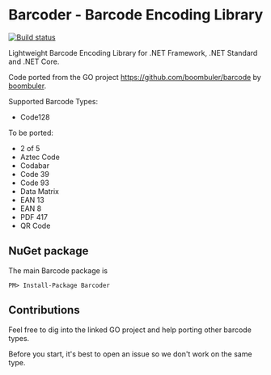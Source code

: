 # Barcoder - Barcode Encoding Library

[![Build status](https://ci.appveyor.com/api/projects/status/x6dhc3m70nxj30mx/branch/master?svg=true)](https://ci.appveyor.com/project/huysentruitw/barcoder/branch/master)

Lightweight Barcode Encoding Library for .NET Framework, .NET Standard and .NET Core.

Code ported from the GO project https://github.com/boombuler/barcode by [boombuler](https://github.com/boombuler).

Supported Barcode Types:

* Code128

To be ported:

* 2 of 5
* Aztec Code
* Codabar
* Code 39
* Code 93
* Data Matrix
* EAN 13
* EAN 8
* PDF 417
* QR Code

## NuGet package

The main Barcode package is 

    PM> Install-Package Barcoder
    
## Contributions

Feel free to dig into the linked GO project and help porting other barcode types.

Before you start, it's best to open an issue so we don't work on the same type.

